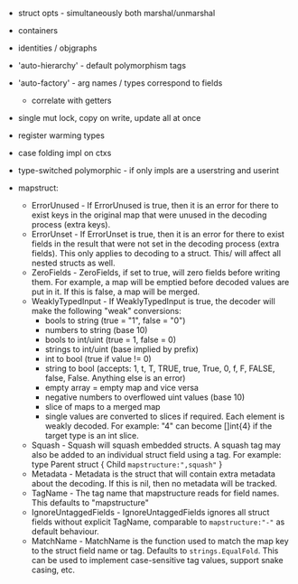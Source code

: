 - struct opts - simultaneously both marshal/unmarshal
- containers
- identities / objgraphs
- 'auto-hierarchy' - default polymorphism tags
- 'auto-factory' - arg names / types correspond to fields
    - correlate with getters
- single mut lock, copy on write, update all at once
- register warming types
- case folding impl on ctxs
- type-switched polymorphic - if only impls are a userstring and userint

- mapstruct:
  - ErrorUnused - If ErrorUnused is true, then it is an error for there to exist keys in the original map that were unused in the decoding process (extra keys).
  - ErrorUnset - If ErrorUnset is true, then it is an error for there to exist fields in the result that were not set in the decoding process (extra fields). This only applies to decoding to a struct. This/ will affect all nested structs as well.
  - ZeroFields - ZeroFields, if set to true, will zero fields before writing them. For example, a map will be emptied before decoded values are put in it. If this is false, a map will be merged.
  - WeaklyTypedInput - If WeaklyTypedInput is true, the decoder will make the following "weak" conversions:
    - bools to string (true = "1", false = "0")
    - numbers to string (base 10)
    - bools to int/uint (true = 1, false = 0)
    - strings to int/uint (base implied by prefix)
    - int to bool (true if value != 0)
    - string to bool (accepts: 1, t, T, TRUE, true, True, 0, f, F, FALSE, false, False. Anything else is an error)
    - empty array = empty map and vice versa
    - negative numbers to overflowed uint values (base 10)
    - slice of maps to a merged map
    - single values are converted to slices if required. Each element is weakly decoded. For example: "4" can become []int{4} if the target type is an int slice.
  - Squash - Squash will squash embedded structs.  A squash tag may also be added to an individual struct field using a tag.  For example: type Parent struct { Child `mapstructure:",squash"` }
  - Metadata - Metadata is the struct that will contain extra metadata about the decoding. If this is nil, then no metadata will be tracked.
  - TagName - The tag name that mapstructure reads for field names. This defaults to "mapstructure"
  - IgnoreUntaggedFields - IgnoreUntaggedFields ignores all struct fields without explicit TagName, comparable to `mapstructure:"-"` as default behaviour.
  - MatchName - MatchName is the function used to match the map key to the struct field name or tag. Defaults to `strings.EqualFold`. This can be used to implement case-sensitive tag values, support snake casing, etc.
